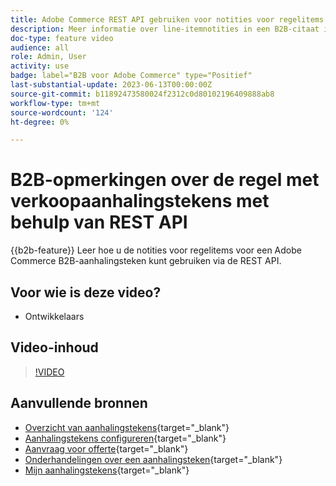 ```yaml
---
title: Adobe Commerce REST API gebruiken voor notities voor regelitems
description: Meer informatie over line-itemnotities in een B2B-citaat in Adobe Commerce met REST API
doc-type: feature video
audience: all
role: Admin, User
activity: use
badge: label="B2B voor Adobe Commerce" type="Positief"
last-substantial-update: 2023-06-13T00:00:00Z
source-git-commit: b11892473580024f2312c0d80102196409888ab8
workflow-type: tm+mt
source-wordcount: '124'
ht-degree: 0%

---
```


# B2B-opmerkingen over de regel met verkoopaanhalingstekens met behulp van REST API

{{b2b-feature}}
Leer hoe u de notities voor regelitems voor een Adobe Commerce B2B-aanhalingsteken kunt gebruiken via de REST API.

## Voor wie is deze video?

- Ontwikkelaars

## Video-inhoud

>[!VIDEO](https://video.tv.adobe.com/v/3420418?learn=on)

## Aanvullende bronnen

- [Overzicht van aanhalingstekens](https://experienceleague.adobe.com/docs/commerce-admin/b2b/quotes/quotes.html){target="_blank"}
- [Aanhalingstekens configureren](https://experienceleague.adobe.com/docs/commerce-admin/b2b/quotes/configure-quotes.html){target="_blank"}
- [Aanvraag voor offerte](https://experienceleague.adobe.com/docs/commerce-admin/b2b/quotes/quote-request.html){target="_blank"}
- [Onderhandelingen over een aanhalingsteken](https://experienceleague.adobe.com/docs/commerce-admin/b2b/quotes/quote-price-negotiation.html){target="_blank"}
- [Mijn aanhalingstekens](https://experienceleague.adobe.com/docs/commerce-admin/b2b/quotes/account-dashboard-my-quotes.html){target="_blank"}
